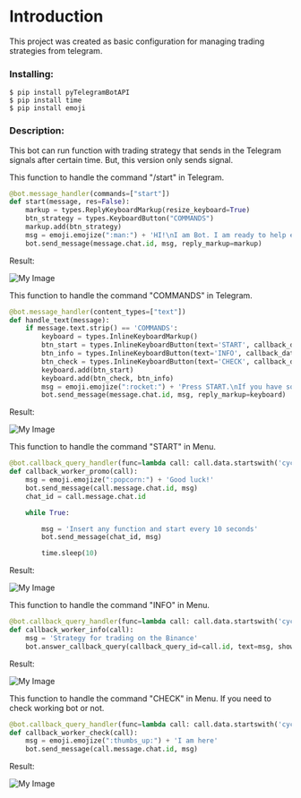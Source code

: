 # Introduction
This project was created as basic configuration for managing trading strategies from telegram.

### Installing:
```
$ pip install pyTelegramBotAPI
$ pip install time
$ pip install emoji
```

### Description:
This bot can run function with trading strategy that sends in the Telegram signals after certain time. But, this version only sends signal.


This function to handle the command "/start" in Telegram.

```python
@bot.message_handler(commands=["start"])
def start(message, res=False):
    markup = types.ReplyKeyboardMarkup(resize_keyboard=True)
    btn_strategy = types.KeyboardButton("COMMANDS")
    markup.add(btn_strategy)
    msg = emoji.emojize(":man:") + 'HI!\nI am Bot. I am ready to help earn money for you.'
    bot.send_message(message.chat.id, msg, reply_markup=markup)
 ```
 Result:
 
 ![My Image](screenshots/func_start.png)
 
 This function to handle the command "COMMANDS" in Telegram.
 
```python
@bot.message_handler(content_types=["text"])
def handle_text(message):
    if message.text.strip() == 'COMMANDS':
        keyboard = types.InlineKeyboardMarkup()
        btn_start = types.InlineKeyboardButton(text='START', callback_data='cycle_start')
        btn_info = types.InlineKeyboardButton(text='INFO', callback_data='cycle_info')
        btn_check = types.InlineKeyboardButton(text='CHECK', callback_data='cycle_check')
        keyboard.add(btn_start)
        keyboard.add(btn_check, btn_info)
        msg = emoji.emojize(":rocket:") + 'Press START.\nIf you have some questions, press HELP.'
        bot.send_message(message.chat.id, msg, reply_markup=keyboard)
```
Result:

![My Image](screenshots/handle_text.png)

This function to handle the command "START" in Menu.

```python
@bot.callback_query_handler(func=lambda call: call.data.startswith('cycle_start'))
def callback_worker_promo(call):
    msg = emoji.emojize(":popcorn:") + 'Good luck!'
    bot.send_message(call.message.chat.id, msg)
    chat_id = call.message.chat.id

    while True:

        msg = 'Insert any function and start every 10 seconds'
        bot.send_message(chat_id, msg)

        time.sleep(10)
  ```
  Result:

![My Image](screenshots/callback_worker_promo.png)

This function to handle the command "INFO" in Menu.

```python
@bot.callback_query_handler(func=lambda call: call.data.startswith('cycle_info'))
def callback_worker_info(call):
    msg = 'Strategy for trading on the Binance'
    bot.answer_callback_query(callback_query_id=call.id, text=msg, show_alert=True)
```
  Result:

![My Image](screenshots/callback_worker_info.png)

This function to handle the command "CHECK" in Menu. If you need to check working bot or not.

```python
@bot.callback_query_handler(func=lambda call: call.data.startswith('cycle_check'))
def callback_worker_check(call):
    msg = emoji.emojize(":thumbs_up:") + 'I am here'
    bot.send_message(call.message.chat.id, msg)
```
  Result:

![My Image](screenshots/callback_worker_check.png)
